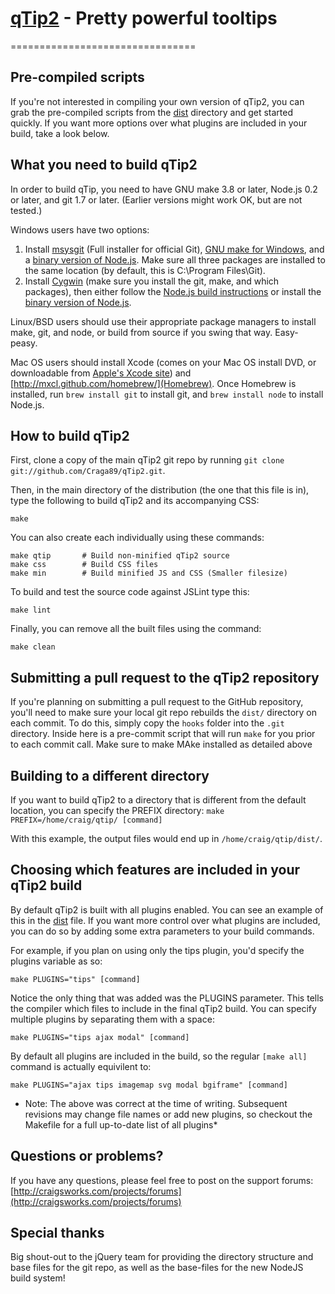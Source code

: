 # [qTip2](http://craigsworks.com/projects/qtip2/) - Pretty powerful tooltips
================================

Pre-compiled scripts
--------------------
If you're not interested in compiling your own version of qTip2, you can grab the pre-compiled scripts from the
[dist](http://github.com/Craga89/qTip2/tree/master/dist/) directory and get started quickly. If you want more options
over what plugins are included in your build, take a look below.


What you need to build qTip2
----------------------------
In order to build qTip, you need to have GNU make 3.8 or later, Node.js 0.2 or later, and git 1.7 or later.
(Earlier versions might work OK, but are not tested.)

Windows users have two options:

1. Install [msysgit](https://code.google.com/p/msysgit/) (Full installer for official Git),
   [GNU make for Windows](http://gnuwin32.sourceforge.net/packages/make.htm), and a
   [binary version of Node.js](http://node-js.prcn.co.cc/). Make sure all three packages are installed to the same
   location (by default, this is C:\Program Files\Git).
2. Install [Cygwin](http://cygwin.com/) (make sure you install the git, make, and which packages), then either follow
   the [Node.js build instructions](https://github.com/ry/node/wiki/Building-node.js-on-Cygwin-%28Windows%29) or install
   the [binary version of Node.js](http://node-js.prcn.co.cc/).

Linux/BSD users should use their appropriate package managers to install make, git, and node, or build from source
if you swing that way. Easy-peasy.

Mac OS users should install Xcode (comes on your Mac OS install DVD, or downloadable from
[Apple's Xcode site](http://developer.apple.com/technologies/xcode.html)) and
[http://mxcl.github.com/homebrew/](Homebrew). Once Homebrew is installed, run `brew install git` to install git,
and `brew install node` to install Node.js.


How to build qTip2
------------------
First, clone a copy of the main qTip2 git repo by running `git clone git://github.com/Craga89/qTip2.git`.

Then, in the main directory of the distribution (the one that this file is in), type
the following to build qTip2 and its accompanying CSS:

	make

You can also create each individually using these commands:

	make qtip		# Build non-minified qTip2 source
	make css 		# Build CSS files
	make min 		# Build minified JS and CSS (Smaller filesize)

To build and test the source code against JSLint type this:

	make lint

Finally, you can remove all the built files using the command:

	make clean


Submitting a pull request to the qTip2 repository
-------------------------------------------------
If you're planning on submitting a pull request to the GitHub repository, you'll need to make sure your local git repo rebuilds the `dist/` directory on each commit. To do this,
simply copy the `hooks` folder into the `.git` directory. Inside here is a pre-commit script that will run `make` for you prior to each commit call. Make sure to make MAke installed as
detailed above


Building to a different directory
---------------------------------
If you want to build qTip2 to a directory that is different from the default location, you can specify the PREFIX
directory: `make PREFIX=/home/craig/qtip/ [command]`

With this example, the output files would end up in `/home/craig/qtip/dist/`.


Choosing which features are included in your qTip2 build
--------------------------------------------------------
By default qTip2 is built with all plugins enabled. You can see an example of this in the [dist](http://github.com/Craga89/qTip2/tree/master/dist/jquery.qtip.js) file.
If you want more control over what plugins are included, you can do so by adding some extra parameters to your build commands.

For example, if you plan on using only the tips plugin, you'd specify the plugins variable as so:

	make PLUGINS="tips" [command]

Notice the only thing that was added was the PLUGINS parameter. This tells the compiler which files to include in the final qTip2 build. You can specify multiple
plugins by separating them with a space:

	make PLUGINS="tips ajax modal" [command]

By default all plugins are included in the build, so the regular `[make all]` command is actually equivilent to:

	make PLUGINS="ajax tips imagemap svg modal bgiframe" [command]

* Note: The above was correct at the time of writing. Subsequent revisions may change file names or add new plugins, so checkout the Makefile for a full up-to-date list of all plugins*


Questions or problems?
----------------------
If you have any questions, please feel free to post on the support forums:
[http://craigsworks.com/projects/forums](http://craigsworks.com/projects/forums)


Special thanks
--------------
Big shout-out to the jQuery team for providing the directory structure and base files for the git repo, as well as the base-files for the new NodeJS build system!